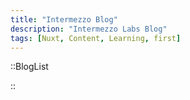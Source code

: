 ```yaml
---
title: "Intermezzo Blog"
description: "Intermezzo Labs Blog"
tags: [Nuxt, Content, Learning, first]
---
```


::BlogList

::
